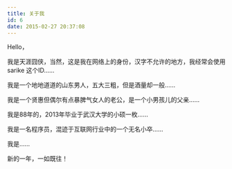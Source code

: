 ```yaml
---
title: 关于我
id: 6
date: 2015-02-27 20:37:08
---
```


Hello，

我是天涯囧侠，当然，这是我在网络上的身份，汉字不允许的地方，我经常会使用 sarike 这个ID……

我是一个地地道道的山东男人，五大三粗，但是酒量却一般……

我是一个贤惠但偶尔有点暴脾气女人的老公，是一个小男孩儿的父亲……

我是88年的，2013年毕业于武汉大学的小硕一枚……

我是一名程序员，混迹于互联网行业中的一个无名小卒……

我是……

新的一年，一如既往！